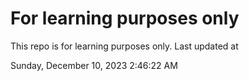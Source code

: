 # For learning purposes only
This repo is for learning purposes only.
Last updated at

Sunday, December 10, 2023 2:46:22 AM


